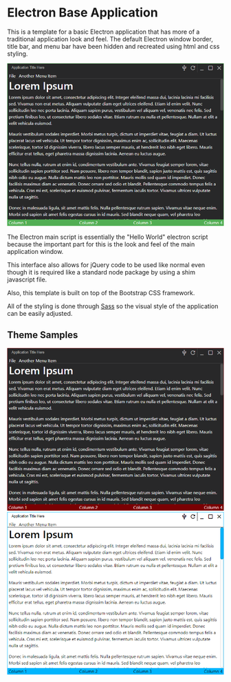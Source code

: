 # Electron Base Application
This is a template for a basic Electron application that has more of a traditional application look and feel. The default Electron window border, title bar, and menu bar have been hidden and recreated using html and css styling.

![Application Sample](/screenshots/applicationSample.png "Application Sample")

The Electron main script is essentially the "Hello World" electron script because the important part for this is the look and feel of the main application window.

This interface also allows for jQuery code to be used like normal even though it is required like a standard node package by using a shim javascript file.

Also, this template is built on top of the Bootstrap CSS framework.

All of the styling is done through [Sass](https://sass-lang.com/) so the visual style of the application can be easily adjusted.

## Theme Samples
![Application Sample Red](/screenshots/applicationSampleRed.png "Application Sample Red")
![Application Sample Bright](/screenshots/applicationSampleBright.png "Application Sample Bright")